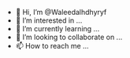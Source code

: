 - 👋 Hi, I’m @Waleedalhdhyryf
- 👀 I’m interested in ...
- 🌱 I’m currently learning ...
- 💞️ I’m looking to collaborate on ...
- 📫 How to reach me ...

<!---
Waleedalhdhyryf/Waleedalhdhyryf is a ✨ special ✨ repository because its `README.md` (this file) appears on your GitHub profile.
You can click the Preview link to take a look at your changes.
--->
